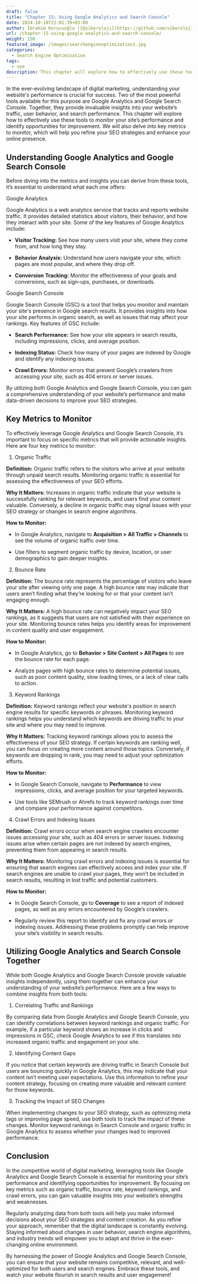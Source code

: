 ```yaml
---
draft: false
title: "Chapter 15: Using Google Analytics and Search Console"
date: 2024-10-10T22:01:39+03:00
author: İbrahim Korucuoğlu ([@siberoloji](https://github.com/siberoloji))
url: /chapter-15-using-google-analytics-and-search-console/
weight: 150
featured_image: /images/searchengineoptimization1.jpg
categories:
  - Search Engine Optimisation
tags:
  - seo
description: This chapter will explore how to effectively use these tools to monitor your site’s performance and identify opportunities for improvement.
---
```



In the ever-evolving landscape of digital marketing, understanding your website's performance is crucial for success. Two of the most powerful tools available for this purpose are Google Analytics and Google Search Console. Together, they provide invaluable insights into your website’s traffic, user behavior, and search performance. This chapter will explore how to effectively use these tools to monitor your site’s performance and identify opportunities for improvement. We will also delve into key metrics to monitor, which will help you refine your SEO strategies and enhance your online presence.



## Understanding Google Analytics and Google Search Console



Before diving into the metrics and insights you can derive from these tools, it’s essential to understand what each one offers:



Google Analytics



Google Analytics is a web analytics service that tracks and reports website traffic. It provides detailed statistics about visitors, their behavior, and how they interact with your site. Some of the key features of Google Analytics include:


* **Visitor Tracking:** See how many users visit your site, where they come from, and how long they stay.

* **Behavior Analysis:** Understand how users navigate your site, which pages are most popular, and where they drop off.

* **Conversion Tracking:** Monitor the effectiveness of your goals and conversions, such as sign-ups, purchases, or downloads.




Google Search Console



Google Search Console (GSC) is a tool that helps you monitor and maintain your site's presence in Google search results. It provides insights into how your site performs in organic search, as well as issues that may affect your rankings. Key features of GSC include:


* **Search Performance:** See how your site appears in search results, including impressions, clicks, and average position.

* **Indexing Status:** Check how many of your pages are indexed by Google and identify any indexing issues.

* **Crawl Errors:** Monitor errors that prevent Google’s crawlers from accessing your site, such as 404 errors or server issues.




By utilizing both Google Analytics and Google Search Console, you can gain a comprehensive understanding of your website’s performance and make data-driven decisions to improve your SEO strategies.



## Key Metrics to Monitor



To effectively leverage Google Analytics and Google Search Console, it’s important to focus on specific metrics that will provide actionable insights. Here are four key metrics to monitor:



1. Organic Traffic



**Definition:** Organic traffic refers to the visitors who arrive at your website through unpaid search results. Monitoring organic traffic is essential for assessing the effectiveness of your SEO efforts.



**Why It Matters:** Increases in organic traffic indicate that your website is successfully ranking for relevant keywords, and users find your content valuable. Conversely, a decline in organic traffic may signal issues with your SEO strategy or changes in search engine algorithms.



**How to Monitor:**


* In Google Analytics, navigate to **Acquisition > All Traffic > Channels** to see the volume of organic traffic over time.

* Use filters to segment organic traffic by device, location, or user demographics to gain deeper insights.




2. Bounce Rate



**Definition:** The bounce rate represents the percentage of visitors who leave your site after viewing only one page. A high bounce rate may indicate that users aren’t finding what they’re looking for or that your content isn’t engaging enough.



**Why It Matters:** A high bounce rate can negatively impact your SEO rankings, as it suggests that users are not satisfied with their experience on your site. Monitoring bounce rates helps you identify areas for improvement in content quality and user engagement.



**How to Monitor:**


* In Google Analytics, go to **Behavior > Site Content > All Pages** to see the bounce rate for each page.

* Analyze pages with high bounce rates to determine potential issues, such as poor content quality, slow loading times, or a lack of clear calls to action.




3. Keyword Rankings



**Definition:** Keyword rankings reflect your website's position in search engine results for specific keywords or phrases. Monitoring keyword rankings helps you understand which keywords are driving traffic to your site and where you may need to improve.



**Why It Matters:** Tracking keyword rankings allows you to assess the effectiveness of your SEO strategy. If certain keywords are ranking well, you can focus on creating more content around those topics. Conversely, if keywords are dropping in rank, you may need to adjust your optimization efforts.



**How to Monitor:**


* In Google Search Console, navigate to **Performance** to view impressions, clicks, and average position for your targeted keywords.

* Use tools like SEMrush or Ahrefs to track keyword rankings over time and compare your performance against competitors.




4. Crawl Errors and Indexing Issues



**Definition:** Crawl errors occur when search engine crawlers encounter issues accessing your site, such as 404 errors or server issues. Indexing issues arise when certain pages are not indexed by search engines, preventing them from appearing in search results.



**Why It Matters:** Monitoring crawl errors and indexing issues is essential for ensuring that search engines can effectively access and index your site. If search engines are unable to crawl your pages, they won’t be included in search results, resulting in lost traffic and potential customers.



**How to Monitor:**


* In Google Search Console, go to **Coverage** to see a report of indexed pages, as well as any errors encountered by Google’s crawlers.

* Regularly review this report to identify and fix any crawl errors or indexing issues. Addressing these problems promptly can help improve your site’s visibility in search results.




## Utilizing Google Analytics and Search Console Together



While both Google Analytics and Google Search Console provide valuable insights independently, using them together can enhance your understanding of your website’s performance. Here are a few ways to combine insights from both tools:



1. Correlating Traffic and Rankings



By comparing data from Google Analytics and Google Search Console, you can identify correlations between keyword rankings and organic traffic. For example, if a particular keyword shows an increase in clicks and impressions in GSC, check Google Analytics to see if this translates into increased organic traffic and engagement on your site.



2. Identifying Content Gaps



If you notice that certain keywords are driving traffic in Search Console but users are bouncing quickly in Google Analytics, this may indicate that your content isn’t meeting user expectations. Use this information to refine your content strategy, focusing on creating more valuable and relevant content for those keywords.



3. Tracking the Impact of SEO Changes



When implementing changes to your SEO strategy, such as optimizing meta tags or improving page speed, use both tools to track the impact of these changes. Monitor keyword rankings in Search Console and organic traffic in Google Analytics to assess whether your changes lead to improved performance.



## Conclusion



In the competitive world of digital marketing, leveraging tools like Google Analytics and Google Search Console is essential for monitoring your site’s performance and identifying opportunities for improvement. By focusing on key metrics such as organic traffic, bounce rate, keyword rankings, and crawl errors, you can gain valuable insights into your website’s strengths and weaknesses.



Regularly analyzing data from both tools will help you make informed decisions about your SEO strategies and content creation. As you refine your approach, remember that the digital landscape is constantly evolving. Staying informed about changes in user behavior, search engine algorithms, and industry trends will empower you to adapt and thrive in the ever-changing online environment.



By harnessing the power of Google Analytics and Google Search Console, you can ensure that your website remains competitive, relevant, and well-optimized for both users and search engines. Embrace these tools, and watch your website flourish in search results and user engagement!
